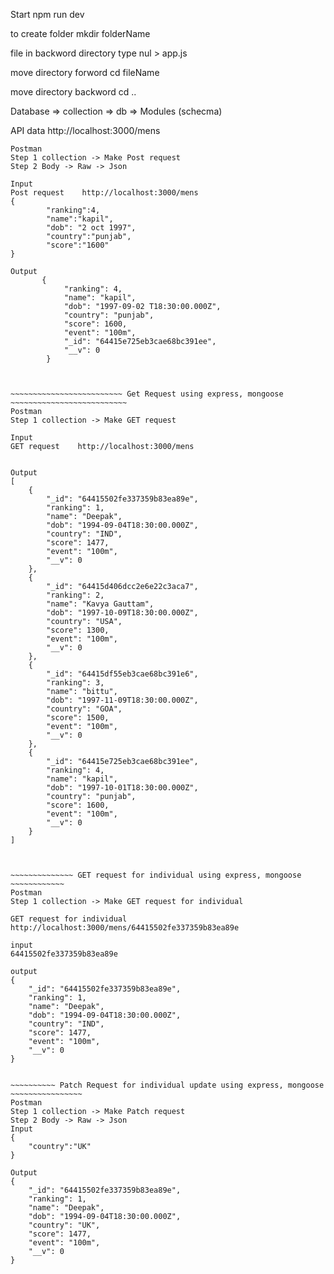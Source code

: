 Start
npm run dev


to create folder 
mkdir  folderName

file in backword directory
type nul > app.js

move directory forword 
cd fileName

move directory backword
cd ..


Database => collection =>
db => Modules (schecma)

API data
http://localhost:3000/mens


~~~~~~~~~~~~~~~~~~~~~~~~~ POST Request using express, mongoose ~~~~~~~~~~~~~~~~~~~~~~~~~~ 
Postman
Step 1 collection -> Make Post request
Step 2 Body -> Raw -> Json

Input
Post request    http://localhost:3000/mens
{
        "ranking":4,
        "name":"kapil",
        "dob": "2 oct 1997",
        "country":"punjab",
        "score":"1600"
}

Output
       {
            "ranking": 4,
            "name": "kapil",
            "dob": "1997-09-02 T18:30:00.000Z",
            "country": "punjab",
            "score": 1600,
            "event": "100m",
            "_id": "64415e725eb3cae68bc391ee",
            "__v": 0
        }



~~~~~~~~~~~~~~~~~~~~~~~~~ Get Request using express, mongoose ~~~~~~~~~~~~~~~~~~~~~~~~~~ 
Postman
Step 1 collection -> Make GET request

Input
GET request    http://localhost:3000/mens


Output
[
    {
        "_id": "64415502fe337359b83ea89e",
        "ranking": 1,
        "name": "Deepak",
        "dob": "1994-09-04T18:30:00.000Z",
        "country": "IND",
        "score": 1477,
        "event": "100m",
        "__v": 0
    },
    {
        "_id": "64415d406dcc2e6e22c3aca7",
        "ranking": 2,
        "name": "Kavya Gauttam",
        "dob": "1997-10-09T18:30:00.000Z",
        "country": "USA",
        "score": 1300,
        "event": "100m",
        "__v": 0
    },
    {
        "_id": "64415df55eb3cae68bc391e6",
        "ranking": 3,
        "name": "bittu",
        "dob": "1997-11-09T18:30:00.000Z",
        "country": "GOA",
        "score": 1500,
        "event": "100m",
        "__v": 0
    },
    {
        "_id": "64415e725eb3cae68bc391ee",
        "ranking": 4,
        "name": "kapil",
        "dob": "1997-10-01T18:30:00.000Z",
        "country": "punjab",
        "score": 1600,
        "event": "100m",
        "__v": 0
    }
]



~~~~~~~~~~~~~~ GET request for individual using express, mongoose ~~~~~~~~~~~~ 
Postman
Step 1 collection -> Make GET request for individual

GET request for individual
http://localhost:3000/mens/64415502fe337359b83ea89e

input
64415502fe337359b83ea89e

output
{
    "_id": "64415502fe337359b83ea89e",
    "ranking": 1,
    "name": "Deepak",
    "dob": "1994-09-04T18:30:00.000Z",
    "country": "IND",
    "score": 1477,
    "event": "100m",
    "__v": 0
}


~~~~~~~~~~ Patch Request for individual update using express, mongoose ~~~~~~~~~~~~~~~~
Postman
Step 1 collection -> Make Patch request
Step 2 Body -> Raw -> Json
Input
{
    "country":"UK"
}

Output
{
    "_id": "64415502fe337359b83ea89e",
    "ranking": 1,
    "name": "Deepak",
    "dob": "1994-09-04T18:30:00.000Z",
    "country": "UK",
    "score": 1477,
    "event": "100m",
    "__v": 0
}